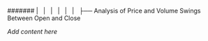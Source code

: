 ####### |   |   |   |   |   |   ├── Analysis of Price and Volume Swings Between Open and Close

*Add content here*